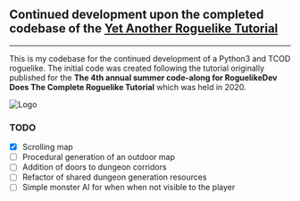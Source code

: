 ## Continued development upon the completed codebase of the [Yet Another Roguelike Tutorial](https://rogueliketutorials.com/tutorials/tcod/v2/)
---

This is my codebase for the continued development of a Python3 and TCOD roguelike.  The initial code was created following the tutorial originally published for the **The 4th annual summer code-along for RoguelikeDev Does The Complete Roguelike Tutorial** which was held in 2020.

![Logo](https://i.imgur.com/sgsO37A.png)  

### TODO

 - [x] Scrolling map
 - [ ] Procedural generation of an outdoor map
 - [ ] Addition of doors to dungeon corridors
 - [ ] Refactor of shared dungeon generation resources
 - [ ] Simple monster AI for when when not visible to the player